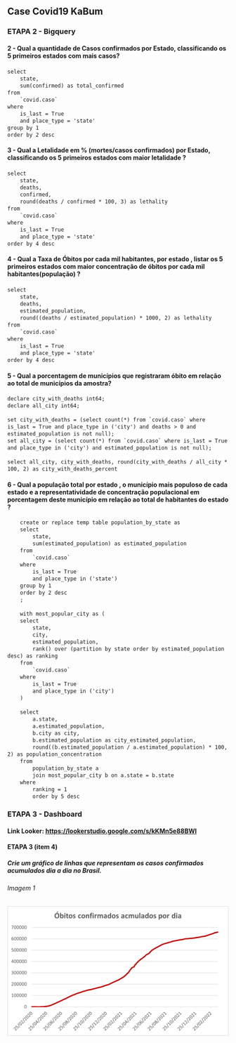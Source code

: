 ## Case Covid19 KaBum

### ETAPA 2 - Bigquery

#### 2 - Qual a quantidade de Casos confirmados por Estado, classificando os 5 primeiros estados com mais casos?

```
select 
    state,
    sum(confirmed) as total_confirmed
from 
    `covid.caso`
where 
    is_last = True
    and place_type = 'state'
group by 1
order by 2 desc   
```

#### 3 - Qual a Letalidade em % (mortes/casos confirmados) por Estado, classificando os 5 primeiros estados com maior letalidade ?

```
select
    state,
    deaths,
    confirmed,
    round(deaths / confirmed * 100, 3) as lethality
from 
    `covid.caso`
where
    is_last = True
    and place_type = 'state'
order by 4 desc
```
#### 4 - Qual a Taxa de Óbitos por cada mil habitantes, por estado , listar os 5 primeiros estados com maior concentração de óbitos por cada mil habitantes(população) ?

```
select
    state,
    deaths,
    estimated_population,
    round((deaths / estimated_population) * 1000, 2) as lethality
from 
    `covid.caso`
where
    is_last = True
    and place_type = 'state'
order by 4 desc
```

#### 5 - Qual a porcentagem de municípios que registraram óbito em relação ao total de municípios da amostra?
```
declare city_with_deaths int64;
declare all_city int64;

set city_with_deaths = (select count(*) from `covid.caso` where is_last = True and place_type in ('city') and deaths > 0 and estimated_population is not null);
set all_city = (select count(*) from `covid.caso` where is_last = True and place_type in ('city') and estimated_population is not null);

select all_city, city_with_deaths, round(city_with_deaths / all_city * 100, 2) as city_with_deaths_percent
```

#### 6 - Qual a população total por estado , o município mais populoso de cada estado e a representatividade de concentração populacional em porcentagem deste município em relação ao total de habitantes do estado ?

```
    create or replace temp table population_by_state as
    select
        state,
        sum(estimated_population) as estimated_population
    from
        `covid.caso`
    where
        is_last = True
        and place_type in ('state')
    group by 1
    order by 2 desc
    ;

    with most_popular_city as (
    select
        state,
        city,
        estimated_population,
        rank() over (partition by state order by estimated_population desc) as ranking
    from
        `covid.caso`
    where
        is_last = True
        and place_type in ('city')
    )

    select
        a.state,
        a.estimated_population,
        b.city as city,
        b.estimated_population as city_estimated_population,
        round((b.estimated_population / a.estimated_population) * 100, 2) as population_concentration
    from
        population_by_state a
        join most_popular_city b on a.state = b.state
    where
        ranking = 1
        order by 5 desc
```

### ETAPA 3 - Dashboard

#### Link Looker: <https://lookerstudio.google.com/s/kKMn5e88BWI>

#### ETAPA 3 (item 4)

##### Crie um gráfico de linhas que representam os casos confirmados acumulados dia a dia no Brasil.

###### Imagem 1 

![Alt ou título da imagem](https://github.com/thiagordsouza/Case-Covid19-KaBum-GCP/blob/main/obitos-acumulados.png)
